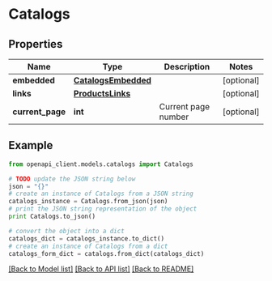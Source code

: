 # Catalogs


## Properties
Name | Type | Description | Notes
------------ | ------------- | ------------- | -------------
**embedded** | [**CatalogsEmbedded**](CatalogsEmbedded.md) |  | [optional] 
**links** | [**ProductsLinks**](ProductsLinks.md) |  | [optional] 
**current_page** | **int** | Current page number | [optional] 

## Example

```python
from openapi_client.models.catalogs import Catalogs

# TODO update the JSON string below
json = "{}"
# create an instance of Catalogs from a JSON string
catalogs_instance = Catalogs.from_json(json)
# print the JSON string representation of the object
print Catalogs.to_json()

# convert the object into a dict
catalogs_dict = catalogs_instance.to_dict()
# create an instance of Catalogs from a dict
catalogs_form_dict = catalogs.from_dict(catalogs_dict)
```
[[Back to Model list]](../README.md#documentation-for-models) [[Back to API list]](../README.md#documentation-for-api-endpoints) [[Back to README]](../README.md)


